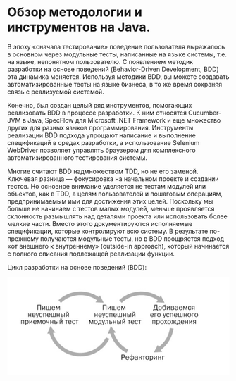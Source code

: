 # Обзор методологии и инструментов на Java.

В эпоху «сначала тестирование» поведение пользователя выражалось в основном через модульные тесты, написанные на языке системы, т.е. на языке, непонятном пользователю. С появлением методик разработки на основе поведений (Behavior-Driven Development, BDD) эта динамика меняется. Используя методики BDD, вы можете создавать автоматизированные тесты на языке бизнеса, в то же время сохраняя связь с реализуемой системой.

Конечно, был создан целый ряд инструментов, помогающих реализовать BDD в процессе разработки. К ним относятся Cucumber-JVM в Java, SpecFlow для Microsoft .NET Framework и еще множество других для разных языков программирования. Инструменты реализации BDD подхода упрощают написание и выполнение спецификаций в средах разработки, а использование Selenium WebDriver позволяет управлять браузером для комплексного автоматизированного тестирования системы.

Многие считают BDD надмножеством TDD, но не его заменой. Ключевая разница — фокусировка на начальном проекте и создании тестов. Но основное внимание уделяется не тестам модулей или объектов, как в TDD, а целям пользователей и пошаговым операциям, предпринимаемым ими для достижения этих целей. Поскольку мы больше не начинаем с тестов малых модулей, меньше проявляется склонность размышлять над деталями проекта или использовать более мелкие части. Вместо этого документируются исполняемые спецификации, которые контролируют всю систему. В результате по-прежнему получаются модульные тесты, но в BDD поощряется подход «от внешнего к внутреннему» (outside-in approach), который начинается с полного описания подлежащей реализации функции.

Цикл разработки на основе поведений (BDD):

![](../resources/BDD.png)